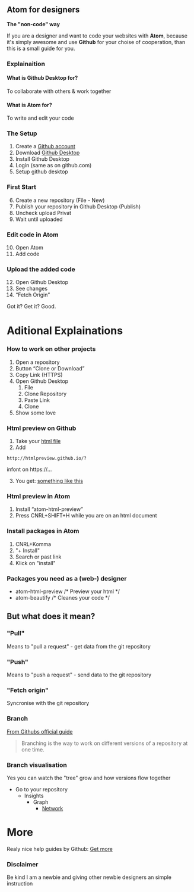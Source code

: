Atom for designers
------------------------------------
**The "non-code" way**

If you are a designer and want to code your websites with **Atom**, because it's simply awesome and use **Github** for your choise of cooperation, than this is a small guide for you.

### Explainaition
#### What is Github Desktop for?
To collaborate with others & work together

#### What is Atom for?
To write and edit your code

### The Setup
1. Create a [Github account](https://github.com/join?source=header-home)
2. Download [Github Desktop](https://desktop.github.com/)
3. Install Github Desktop
4. Login (same as on github.com)
5. Setup github desktop

### First Start
6. Create a new repository (File - New)
7. Publish your repository in Github Desktop (Publish)
8. Uncheck upload Privat
9. Wait until uploaded

### Edit code in Atom
10. Open Atom
11. Add code

### Upload the added code
12. Open Github Desktop
13. See changes
14. “Fetch Origin”

Got it? Get it? Good.

# Aditional Explainations

### How to work on other projects
1. Open a repository
2. Button “Clone or Download”
3. Copy Link (HTTPS)
4. Open Github Desktop
    1. File
    2. Clone Repository
    3. Paste Link
    4. Clone
5. Show some love

### Html preview on Github
1. Take your [html file](https://github.com/fxmountain/website.build/blob/master/index.html)
2. Add 
```
http://htmlpreview.github.io/?
```
infont on https://…

3. You get: [something like this](http://htmlpreview.github.io/?https://github.com/fxmountain/website.build/blob/master/index.html)

### Html preview in Atom
1. Install “atom-html-preview”
2. Press CNRL+SHIFT+H while you are on an html document

### Install packages in Atom
1. CNRL+Komma
2. "+ Install"
3. Search or past link
4. Klick on "install"

### Packages you need as a (web-) designer
- atom-html-preview /* Preview your html */
- atom-beautify /* Cleanes your code */

## But what does it mean?

### "Pull"
Means to "pull a request" - get data from the git repository

### "Push"
Means to "push a request" - send data to the git repository

### "Fetch origin"
Syncronise with the git repository

### Branch
[From Githubs official guide](https://guides.github.com/activities/hello-world/)
>Branching is the way to work on different versions of a repository at one time.

### Branch visualisation
Yes you can watch the "tree" grow and how versions flow together
- Go to your repository
    - Insights
        - Graph
            - [Network](https://github.com/fxmountain/atom-for-designers/network)

# More
Realy nice help guides by Github: [Get more](https://guides.github.com/)

### Disclaimer
Be kind I am a newbie and giving other newbie designers an simple instruction

